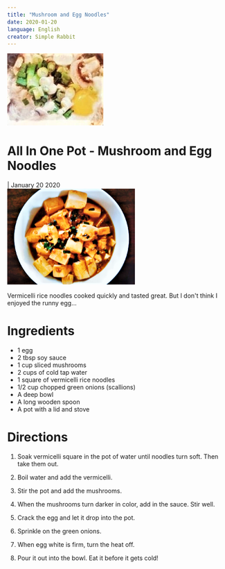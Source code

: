 ```yaml
---
title: "Mushroom and Egg Noodles"
date: 2020-01-20
language: English
creator: Simple Rabbit
---
```


<link rel="stylesheet" type="text/css" media="all" href="post-index.css" />

<div class ="postBanner">
  <img src="/../../../images/posts/noodle_1.jpg" alt="Mushroom and Egg Noodles">
  <div class ="postTitle">
     <h1>All In One Pot - Mushroom and Egg Noodles</h1>
     <h0> | January 20 2020</h0>
  </div>
</div>
               
<div class="rabbitComment">
  <img src="/../../../images/_posts/tofu_1.png" alt="Tofu">
  <p>Vermicelli rice noodles cooked quickly and tasted great. But I don't think I enjoyed the runny egg...</p>
</div>

# Ingredients
* 1 egg
* 2 tbsp soy sauce
* 1 cup sliced mushrooms
* 2 cups of cold tap water
* 1 square of vermicelli rice noodles
* 1/2 cup chopped green onions (scallions)
* A deep bowl
* A long wooden spoon
* A pot with a lid and stove

# Directions
1. Soak vermicelli square in the pot of water until noodles turn soft. Then take them out.

2. Boil water and add the vermicelli.

3. Stir the pot and add the mushrooms.

4. When the mushrooms turn darker in color, add in the sauce. Stir well.

5. Crack the egg and let it drop into the pot.

6. Sprinkle on the green onions.

7. When egg white is firm, turn the heat off.

8. Pour it out into the bowl. Eat it before it gets cold!
